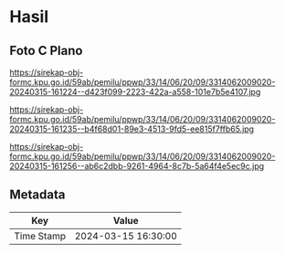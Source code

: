 # Hasil

## Foto C Plano

https://sirekap-obj-formc.kpu.go.id/59ab/pemilu/ppwp/33/14/06/20/09/3314062009020-20240315-161224--d423f099-2223-422a-a558-101e7b5e4107.jpg

https://sirekap-obj-formc.kpu.go.id/59ab/pemilu/ppwp/33/14/06/20/09/3314062009020-20240315-161235--b4f68d01-89e3-4513-9fd5-ee815f7ffb65.jpg

https://sirekap-obj-formc.kpu.go.id/59ab/pemilu/ppwp/33/14/06/20/09/3314062009020-20240315-161256--ab6c2dbb-9261-4964-8c7b-5a64f4e5ec9c.jpg


## Metadata

| Key        | Value               |
| ---------- | ------------------- |
| Time Stamp | 2024-03-15 16:30:00 |



